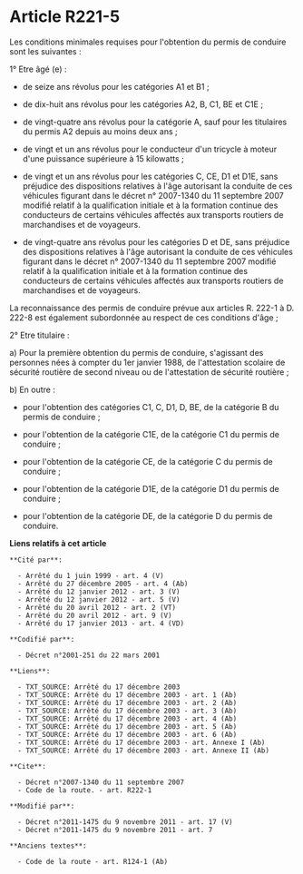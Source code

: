 # Article R221-5

Les conditions minimales requises pour l'obtention du permis de conduire sont les suivantes : 

1° Etre âgé (e) :

- de seize ans révolus pour les catégories A1 et B1 ;

- de dix-huit ans révolus pour les catégories A2, B, C1, BE et C1E ;

- de vingt-quatre ans révolus pour la catégorie A, sauf pour les titulaires du permis A2 depuis au moins deux ans ;

- de vingt et un ans révolus pour le conducteur d'un tricycle à moteur d'une puissance supérieure à 15 kilowatts ;

- de vingt et un ans révolus pour les catégories C, CE, D1 et D1E, sans préjudice des dispositions relatives à l'âge
autorisant la conduite de ces véhicules figurant dans le décret n° 2007-1340 du 11 septembre 2007 modifié relatif à la
qualification initiale et à la formation continue des conducteurs de certains véhicules affectés aux transports routiers de
marchandises et de voyageurs.

- de vingt-quatre ans révolus pour les catégories D et DE, sans préjudice des dispositions relatives à l'âge autorisant la
conduite de ces véhicules figurant dans le décret n° 2007-1340 du 11 septembre 2007 modifié relatif à la qualification
initiale et à la formation continue des conducteurs de certains véhicules affectés aux transports routiers de marchandises et
de voyageurs. 

La reconnaissance des permis de conduire prévue aux articles R. 222-1 à D. 222-8 est également subordonnée au respect de ces
conditions d'âge ; 

2° Etre titulaire : 

a) Pour la première obtention du permis de conduire, s'agissant des personnes nées à compter du 1er janvier 1988, de
l'attestation scolaire de sécurité routière de second niveau ou de l'attestation de sécurité routière ; 

b) En outre :

- pour l'obtention des catégories C1, C, D1, D, BE, de la catégorie B du permis de conduire ;

- pour l'obtention de la catégorie C1E, de la catégorie C1 du permis de conduire ;

- pour l'obtention de la catégorie CE, de la catégorie C du permis de conduire ;

- pour l'obtention de la catégorie D1E, de la catégorie D1 du permis de conduire ;

- pour l'obtention de la catégorie DE, de la catégorie D du permis de conduire.

**Liens relatifs à cet article**

	**Cité par**:

	  - Arrêté du 1 juin 1999 - art. 4 (V)
	  - Arrêté du 27 décembre 2005 - art. 4 (Ab)
	  - Arrêté du 12 janvier 2012 - art. 3 (V)
	  - Arrêté du 12 janvier 2012 - art. 5 (V)
	  - Arrêté du 20 avril 2012 - art. 2 (VT)
	  - Arrêté du 20 avril 2012 - art. 9 (V)
	  - Arrêté du 17 janvier 2013 - art. 4 (VD)

	**Codifié par**:

	  - Décret n°2001-251 du 22 mars 2001

	**Liens**:

	  - TXT_SOURCE: Arrêté du 17 décembre 2003
	  - TXT_SOURCE: Arrêté du 17 décembre 2003 - art. 1 (Ab)
	  - TXT_SOURCE: Arrêté du 17 décembre 2003 - art. 2 (Ab)
	  - TXT_SOURCE: Arrêté du 17 décembre 2003 - art. 3 (Ab)
	  - TXT_SOURCE: Arrêté du 17 décembre 2003 - art. 4 (Ab)
	  - TXT_SOURCE: Arrêté du 17 décembre 2003 - art. 5 (Ab)
	  - TXT_SOURCE: Arrêté du 17 décembre 2003 - art. 6 (Ab)
	  - TXT_SOURCE: Arrêté du 17 décembre 2003 - art. Annexe I (Ab)
	  - TXT_SOURCE: Arrêté du 17 décembre 2003 - art. Annexe II (Ab)

	**Cite**:

	  - Décret n°2007-1340 du 11 septembre 2007
	  - Code de la route. - art. R222-1

	**Modifié par**:

	  - Décret n°2011-1475 du 9 novembre 2011 - art. 17 (V)
	  - Décret n°2011-1475 du 9 novembre 2011 - art. 7

	**Anciens textes**:

	  - Code de la route - art. R124-1 (Ab)
